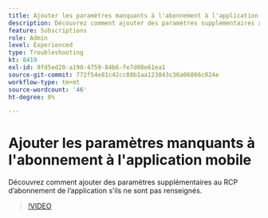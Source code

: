 ```yaml
---
title: Ajouter les paramètres manquants à l'abonnement à l'application mobile
description: Découvrez comment ajouter des paramètres supplémentaires au RCP d’abonnement de l’application s’ils ne sont pas renseignés.
feature: Subscriptions
role: Admin
level: Experienced
type: Troubleshooting
kt: 8419
exl-id: 9fd5ed20-a190-4759-84b6-fe7d08e61ea1
source-git-commit: 772f54e81c42cc88b1aa123843c36a06866c024e
workflow-type: tm+mt
source-wordcount: '46'
ht-degree: 0%

---
```


# Ajouter les paramètres manquants à l&#39;abonnement à l&#39;application mobile

Découvrez comment ajouter des paramètres supplémentaires au RCP d’abonnement de l’application s’ils ne sont pas renseignés.

>[!VIDEO](https://video.tv.adobe.com/v/335950?quality=12)
